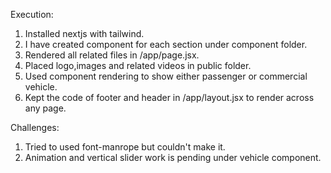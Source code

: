 Execution:
1. Installed nextjs with tailwind.
2. I have created component for each section under component folder.
3. Rendered all related files in /app/page.jsx.
4. Placed logo,images and related videos in public folder.
5. Used component rendering to show either passenger or commercial vehicle.
6. Kept the code of footer and header in /app/layout.jsx to render across any page.



Challenges:
1. Tried to used font-manrope but couldn't make it.
2. Animation and vertical slider work is pending under vehicle component.